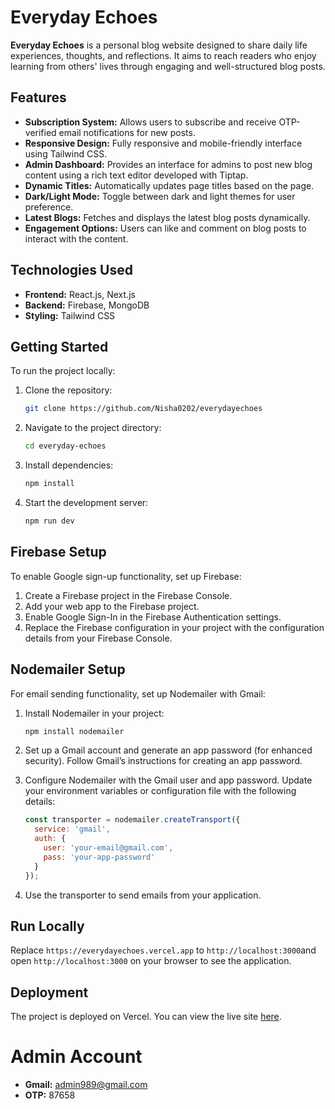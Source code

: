 # Everyday Echoes

**Everyday Echoes** is a personal blog website designed to share daily life experiences, thoughts, and reflections. It aims to reach readers who enjoy learning from others' lives through engaging and well-structured blog posts.

## Features

- **Subscription System:** Allows users to subscribe and receive OTP-verified email notifications for new posts.
- **Responsive Design:** Fully responsive and mobile-friendly interface using Tailwind CSS.
- **Admin Dashboard:** Provides an interface for admins to post new blog content using a rich text editor developed with Tiptap.
- **Dynamic Titles:** Automatically updates page titles based on the page.
- **Dark/Light Mode:** Toggle between dark and light themes for user preference.
- **Latest Blogs:** Fetches and displays the latest blog posts dynamically.
- **Engagement Options:** Users can like and comment on blog posts to interact with the content.

## Technologies Used

- **Frontend:** React.js, Next.js
- **Backend:** Firebase, MongoDB
- **Styling:** Tailwind CSS

## Getting Started

To run the project locally:

1. Clone the repository:
   ```bash
   git clone https://github.com/Nisha0202/everydayechoes
   ```

2. Navigate to the project directory:
   ```bash
   cd everyday-echoes
   ```

3. Install dependencies:
   ```bash
   npm install
   ```

4. Start the development server:
   ```bash
   npm run dev
   ```

## Firebase Setup

To enable Google sign-up functionality, set up Firebase:

1. Create a Firebase project in the Firebase Console.
2. Add your web app to the Firebase project.
3. Enable Google Sign-In in the Firebase Authentication settings.
4. Replace the Firebase configuration in your project with the configuration details from your Firebase Console.

## Nodemailer Setup

For email sending functionality, set up Nodemailer with Gmail:

1. Install Nodemailer in your project:
   ```bash
   npm install nodemailer
   ```

2. Set up a Gmail account and generate an app password (for enhanced security). Follow Gmail’s instructions for creating an app password.
3. Configure Nodemailer with the Gmail user and app password. Update your environment variables or configuration file with the following details:
   ```js
   const transporter = nodemailer.createTransport({
     service: 'gmail',
     auth: {
       user: 'your-email@gmail.com',
       pass: 'your-app-password'
     }
   });
   ```

4. Use the transporter to send emails from your application.

## Run Locally

Replace `https://everydayechoes.vercel.app` to `http://localhost:3000`and open `http://localhost:3000` on your browser to see the application.

## Deployment

The project is deployed on Vercel. You can view the live site [here](https://everydayechoes.vercel.app/).

# Admin Account

- **Gmail:** admin989@gmail.com
- **OTP:** 87658
